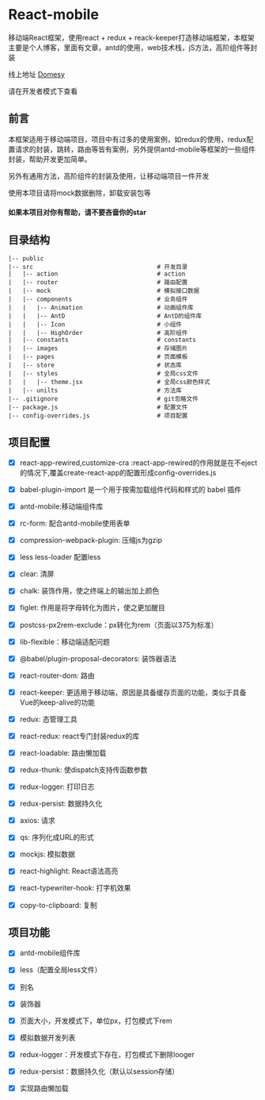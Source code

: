 # React-mobile
  移动端React框架，使用react + redux + reack-keeper打造移动端框架，本框架主要是个人博客，里面有文章，antd的使用，web技术栈，jS方法，高阶组件等封装

  线上地址 [Domesy](http://www.domesy.cn/#/)

  请在开发者模式下查看

## 前言
  本框架适用于移动端项目，项目中有过多的使用案例，如redux的使用，redux配置请求的封装，跳转，路由等皆有案例，另外提供antd-mobile等框架的一些组件封装，帮助开发更加简单。

  另外有通用方法，高阶组件的封装及使用，让移动端项目一件开发

  使用本项目请将mock数据删除，卸载安装包等

#### 如果本项目对你有帮助，请不要吝啬你的star

## 目录结构
    |-- public                                
    |-- src                                   # 开发目录
    |   |-- action                            # action
    |   |-- router                            # 路由配置
    |   |-- mock                              # 模拟接口数据
    |   |-- components                        # 业务组件
    |   |   |-- Animation                     # 动画组件库
    |   |   |-- AntD                          # AntD的组件库
    |   |   |-- Icon                          # 小组件
    |   |   |-- HighOrder                     # 高阶组件
    |   |-- constants                         # constants
    |   |-- images                            # 存储图片 
    |   |-- pages                             # 页面模板
    |   |-- store                             # 状态库
    |   |-- styles                            # 全局css文件
    |   |   |-- theme.jsx                     # 全局css颜色样式
    |   |-- unilts                            # 方法库
    |-- .gitignore                            # git忽略文件
    |-- package.js                            # 配置文件
    |-- config-overrides.js                   # 项目配置
## 项目配置

  - [x] react-app-rewired,customize-cra :react-app-rewired的作用就是在不eject的情况下,覆盖create-react-app的配置形成config-overrides.js
  - [x] babel-plugin-import 是一个用于按需加载组件代码和样式的 babel 插件
  - [x] antd-mobile:移动端组件库
  - [x] rc-form: 配合antd-mobile使用表单
  - [x] compression-webpack-plugin:  压缩js为gzip
  - [x] less less-loader 配置less
  - [x] clear: 清屏
  - [x] chalk: 装饰作用，使之终端上的输出加上颜色
  - [x] figlet: 作用是将字母转化为图片，使之更加醒目
  - [x] postcss-px2rem-exclude：px转化为rem（页面以375为标准）
  - [x] lib-flexible：移动端适配问题
  - [x] @babel/plugin-proposal-decorators: 装饰器语法
  - [x] react-router-dom: 路由
  - [x] react-keeper: 更适用于移动端，原因是具备缓存页面的功能，类似于具备Vue的keep-alive的功能
  - [x] redux: 态管理工具
  - [x] react-redux: react专门封装redux的库
  - [x] react-loadable: 路由懒加载
  - [x] redux-thunk: 使dispatch支持传函数参数
  - [x] redux-logger: 打印日志
  - [x] redux-persist: 数据持久化
  - [x] axios: 请求
  - [x] qs: 序列化成URL的形式
  - [x] mockjs: 模拟数据
  - [x] react-highlight: React语法高亮
  - [x] react-typewriter-hook: 打字机效果
  - [x] copy-to-clipboard: 复制
  

## 项目功能

  - [x] antd-mobile组件库
  - [x] less（配置全局less文件）
  - [x] 别名
  - [x] 装饰器
  - [x] 页面大小，开发模式下，单位px，打包模式下rem
  - [x] 模拟数据开发列表
  - [x] redux-logger：开发模式下存在，打包模式下删除looger
  - [x] redux-persist：数据持久化（默认以session存储）
  - [x] 实现路由懒加载

